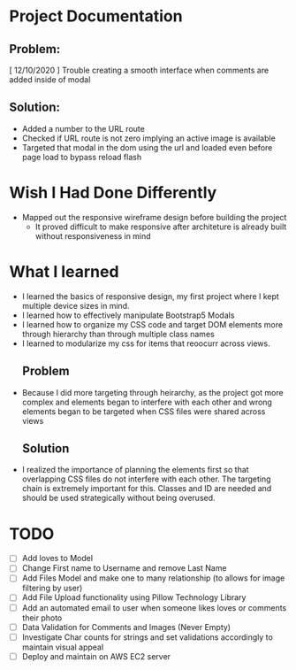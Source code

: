 # Project Documentation
## Problem:  
[ 12/10/2020 ] Trouble creating a smooth interface when comments are added inside of modal
## Solution:
- Added a number to the URL route 
- Checked if URL route is not zero implying an active image is available
- Targeted that modal in the dom using the url and loaded even before page load to bypass reload flash


# Wish I Had Done Differently
- Mapped out the responsive wireframe design before building the project
  - It proved difficult to make responsive after architeture is already built without responsiveness in mind

# What I learned
- I learned the basics of responsive design, my first project where I kept multiple device sizes in mind.
- I learned how to effectively manipulate Bootstrap5 Modals
- I learned how to organize my CSS code and target DOM elements more through hierarchy than through multiple class names
- I learned to modularize my css for items that reoocurr across views.
  ## Problem 
- Because I did more targeting through heirarchy, as the project got more complex and elements began to interfere with each other and wrong elements began to be targeted when CSS files were shared across views
  ## Solution
- I realized the importance of planning the elements first so that overlapping CSS files do not interfere with each other. The targeting chain is extremely important for this. Classes and ID are needed and should be used strategically without being overused.


# TODO

- [ ] Add loves to Model
- [ ] Change First name to Username and remove Last Name
- [ ] Add Files Model and make one to many relationship (to allows for image filtering by user)
- [ ] Add File Upload functionality using Pillow Technology Library
- [ ] Add an automated email to user when someone likes loves or comments their photo
- [ ] Data Validation for Comments and Images (Never Empty)
- [ ] Investigate Char counts for strings and set validations accordingly to maintain visual appeal
- [ ] Deploy and maintain on AWS EC2 server

